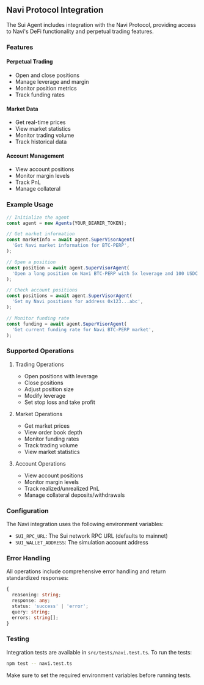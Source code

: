 ## Navi Protocol Integration

The Sui Agent includes integration with the Navi Protocol, providing access to Navi's DeFi functionality and perpetual trading features.

### Features

#### Perpetual Trading
- Open and close positions
- Manage leverage and margin
- Monitor position metrics
- Track funding rates

#### Market Data
- Get real-time prices
- View market statistics
- Monitor trading volume
- Track historical data

#### Account Management
- View account positions
- Monitor margin levels
- Track PnL
- Manage collateral

### Example Usage

```typescript
// Initialize the agent
const agent = new Agents(YOUR_BEARER_TOKEN);

// Get market information
const marketInfo = await agent.SuperVisorAgent(
  'Get Navi market information for BTC-PERP',
);

// Open a position
const position = await agent.SuperVisorAgent(
  'Open a long position on Navi BTC-PERP with 5x leverage and 100 USDC as margin',
);

// Check account positions
const positions = await agent.SuperVisorAgent(
  'Get my Navi positions for address 0x123...abc',
);

// Monitor funding rate
const funding = await agent.SuperVisorAgent(
  'Get current funding rate for Navi BTC-PERP market',
);
```

### Supported Operations

1. Trading Operations
   - Open positions with leverage
   - Close positions
   - Adjust position size
   - Modify leverage
   - Set stop loss and take profit

2. Market Operations
   - Get market prices
   - View order book depth
   - Monitor funding rates
   - Track trading volume
   - View market statistics

3. Account Operations
   - View account positions
   - Monitor margin levels
   - Track realized/unrealized PnL
   - Manage collateral deposits/withdrawals

### Configuration

The Navi integration uses the following environment variables:
- `SUI_RPC_URL`: The Sui network RPC URL (defaults to mainnet)
- `SUI_WALLET_ADDRESS`: The simulation account address

### Error Handling

All operations include comprehensive error handling and return standardized responses:

```typescript
{
  reasoning: string;
  response: any;
  status: 'success' | 'error';
  query: string;
  errors: string[];
}
```

### Testing

Integration tests are available in `src/tests/navi.test.ts`. To run the tests:

```bash
npm test -- navi.test.ts
```

Make sure to set the required environment variables before running tests. 